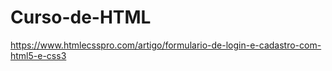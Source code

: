 # Curso-de-HTML


https://www.htmlecsspro.com/artigo/formulario-de-login-e-cadastro-com-html5-e-css3
